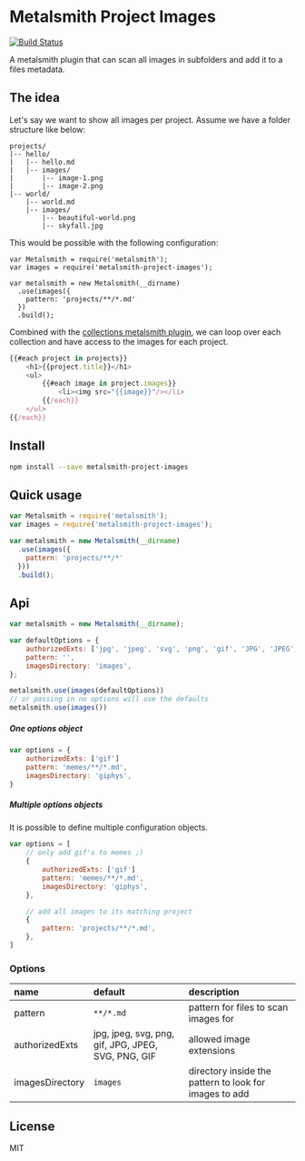 # Metalsmith Project Images

[![Build Status](https://travis-ci.org/hoetmaaiers/metalsmith-project-images.svg?branch=master)](https://travis-ci.org/hoetmaaiers/metalsmith-project-images)

A metalsmith plugin that can scan all images in subfolders and add it to a files metadata.

## The idea

Let's say we want to show all images per project. Assume we have a folder structure like below:

```
projects/
|-- hello/
|	|-- hello.md
|	|-- images/
|		|-- image-1.png
|		|-- image-2.png
|-- world/
	|-- world.md
	|-- images/
		|-- beautiful-world.png
		|-- skyfall.jpg
```

This would be possible with the following configuration:

```
var Metalsmith = require('metalsmith');
var images = require('metalsmith-project-images');

var metalsmith = new Metalsmith(__dirname)
  .use(images({
    pattern: 'projects/**/*.md'
  })
  .build();
```

Combined with the [collections metalsmith plugin](https://github.com/segmentio/metalsmith-collections), we can loop over each collection and have access to the images for each project.

```javascript
{{#each project in projects}}
	<h1>{{project.title}}</h1>
	<ul>
		{{#each image in project.images}}
			<li><img src="{{image}}"/></li>
		{{/each}}
	</ul>
{{/each}}
```

## Install

```sh
npm install --save metalsmith-project-images
```

## Quick usage

```js
var Metalsmith = require('metalsmith');
var images = require('metalsmith-project-images');

var metalsmith = new Metalsmith(__dirname)
  .use(images({
  	pattern: 'projects/**/*'
  }))
  .build();
```

## Api

```javascript
var metalsmith = new Metalsmith(__dirname);

var defaultOptions = {
	authorizedExts: ['jpg', 'jpeg', 'svg', 'png', 'gif', 'JPG', 'JPEG', 'SVG', 'PNG', 'GIF'],
	pattern: '',
	imagesDirectory: 'images',
};

metalsmith.use(images(defaultOptions))
// or passing in no options will use the defaults
metalsmith.use(images())
```

##### One options object
```javascript
var options = {
	authorizedExts: ['gif']
	pattern: 'memes/**/*.md',
	imagesDirectory: 'giphys',
}
```

##### Multiple options objects
It is possible to define multiple configuration objects.

```javascript
var options = [
	// only add gif's to memes ;)
	{
		authorizedExts: ['gif']
		pattern: 'memes/**/*.md',
		imagesDirectory: 'giphys',
	},

	// add all images to its matching project
	{
		pattern: 'projects/**/*.md',
	},
]
```

### Options

| name | default | description |
|:------------- |:-------------|:--|
| pattern | `**/*.md` | pattern for files to scan images for |
| authorizedExts | jpg, jpeg, svg, png, gif, JPG, JPEG, SVG, PNG, GIF | allowed image extensions |
| imagesDirectory | `images` | directory inside the pattern to look for images to add |

## License
MIT
